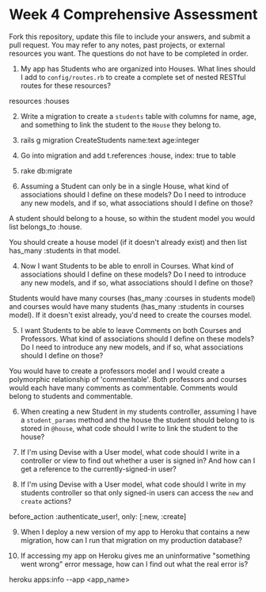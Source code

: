 # Week 4 Comprehensive Assessment

Fork this repository, update this file to include your answers, and submit a pull request. You may refer to any notes, past projects, or external resources you want. The questions do not have to be completed in order.

1. My app has Students who are organized into Houses. What lines should I add to `config/routes.rb` to create a complete set of nested RESTful routes for these resources?

resources :houses


2. Write a migration to create a `students` table with columns for name, age, and something to link the student to the `House` they belong to.

1. rails g migration CreateStudents name:text age:integer

2. Go into migration and add t.references :house, index: true to table

3. rake db:migrate

3. Assuming a Student can only be in a single House, what kind of associations should I define on these models? Do I need to introduce any new models, and if so, what associations should I define on those?

A student should belong to a house, so within the student model you would list belongs_to :house.

You should create a house model (if it doesn't already exist) and then list has_many :students in that model.

4. Now I want Students to be able to enroll in Courses. What kind of associations should I define on these models? Do I need to introduce any new models, and if so, what associations should I define on those?

Students would have many courses (has_many :courses in students model) and courses would have many students (has_many :students in courses model). If it doesn't exist already, you'd need to create the courses model.


5. I want Students to be able to leave Comments on both Courses and Professors. What kind of associations should I define on these models? Do I need to introduce any new models, and if so, what associations should I define on those?

You would have to create a professors model and I would create a polymorphic relationship of 'commentable'. Both professors and courses would each have many comments as commentable. Comments would belong to students and commentable.


6. When creating a new Student in my students controller, assuming I have a `student_params` method and the house the student should belong to is stored in `@house`, what code should I write to link the student to the house?


7. If I'm using Devise with a User model, what code should I write in a controller or view to find out whether a user is signed in? And how can I get a reference to the currently-signed-in user?


8. If I'm using Devise with a User model, what code should I write in my students controller so that only signed-in users can access the `new` and `create` actions?

before_action :authenticate_user!, only: [:new, :create]

9. When I deploy a new version of my app to Heroku that contains a new migration, how can I run that migration on my production database?


10. If accessing my app on Heroku gives me an uninformative "something went wrong" error message, how can I find out what the real error is?

heroku apps:info --app <app_name>

